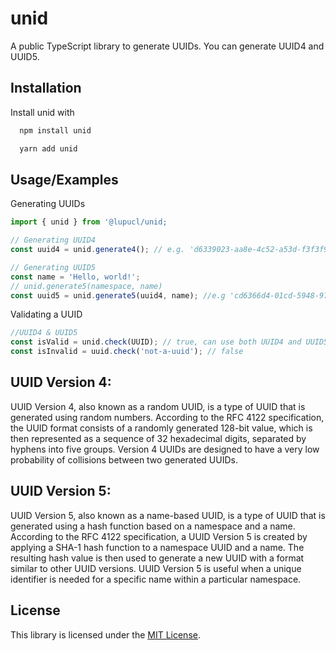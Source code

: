 
# unid
A public TypeScript library to generate UUIDs. You can generate UUID4 and UUID5.


## Installation

Install unid with

```bash
  npm install unid
```
```bash
  yarn add unid
```
## Usage/Examples

Generating UUIDs

```javascript
import { unid } from '@lupucl/unid;

// Generating UUID4
const uuid4 = unid.generate4(); // e.g. 'd6339023-aa8e-4c52-a53d-f3f3f913b8c5'

// Generating UUID5
const name = 'Hello, world!';
// unid.generate5(namespace, name)
const uuid5 = unid.generate5(uuid4, name); //e.g 'cd6366d4-01cd-5948-97a2-3309017638fc'
```

Validating a UUID
```javascript
//UUID4 & UUID5
const isValid = unid.check(UUID); // true, can use both UUID4 and UUID5
const isInvalid = uuid.check('not-a-uuid'); // false
```

## UUID Version 4:
UUID Version 4, also known as a random UUID, is a type of UUID that is generated using random numbers. According to the RFC 4122 specification, the UUID format consists of a randomly generated 128-bit value, which is then represented as a sequence of 32 hexadecimal digits, separated by hyphens into five groups. Version 4 UUIDs are designed to have a very low probability of collisions between two generated UUIDs.

## UUID Version 5:
UUID Version 5, also known as a name-based UUID, is a type of UUID that is generated using a hash function based on a namespace and a name. According to the RFC 4122 specification, a UUID Version 5 is created by applying a SHA-1 hash function to a namespace UUID and a name. The resulting hash value is then used to generate a new UUID with a format similar to other UUID versions. UUID Version 5 is useful when a unique identifier is needed for a specific name within a particular namespace.
## License

This library is licensed under the [MIT License](https://choosealicense.com/licenses/mit/).

